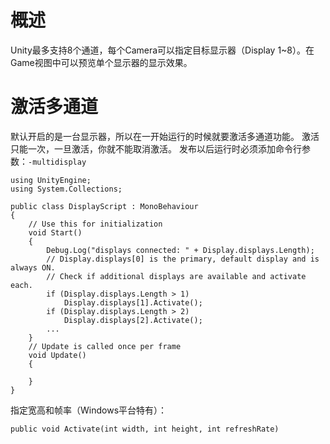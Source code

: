 # 概述
Unity最多支持8个通道，每个Camera可以指定目标显示器（Display 1~8）。在Game视图中可以预览单个显示器的显示效果。

# 激活多通道
默认开启的是一台显示器，所以在一开始运行的时候就要激活多通道功能。
激活只能一次，一旦激活，你就不能取消激活。
发布以后运行时必须添加命令行参数：`-multidisplay`
```
using UnityEngine;
using System.Collections;

public class DisplayScript : MonoBehaviour
{
    // Use this for initialization
    void Start()
    {
        Debug.Log("displays connected: " + Display.displays.Length);
        // Display.displays[0] is the primary, default display and is always ON.
        // Check if additional displays are available and activate each.
        if (Display.displays.Length > 1)
            Display.displays[1].Activate();
        if (Display.displays.Length > 2)
            Display.displays[2].Activate();
        ...
    }
    // Update is called once per frame
    void Update()
    {

    }
}
```
指定宽高和帧率（Windows平台特有）：
```
public void Activate(int width, int height, int refreshRate)
```